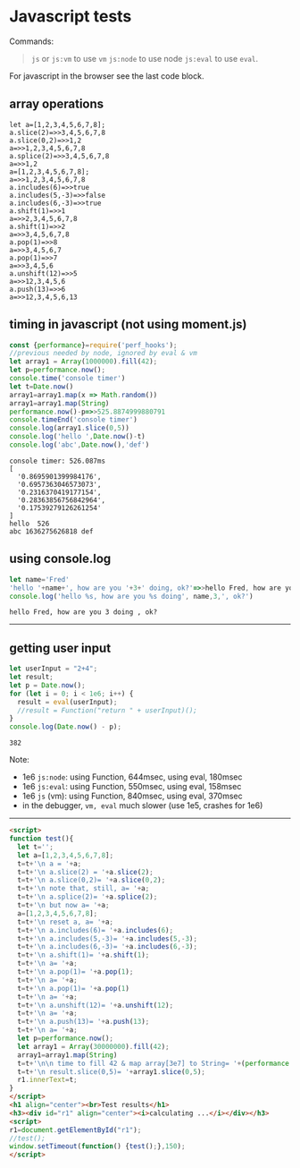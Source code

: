 # Javascript tests

Commands:
> `js` or `js:vm` to use `vm`
> `js:node` to use node
> `js:eval` to use `eval`.

For javascript in the browser see the last code block.

## array operations

```js:node
let a=[1,2,3,4,5,6,7,8];
a.slice(2)=>>3,4,5,6,7,8
a.slice(0,2)=>>1,2
a=>>1,2,3,4,5,6,7,8
a.splice(2)=>>3,4,5,6,7,8
a=>>1,2
a=[1,2,3,4,5,6,7,8];
a=>>1,2,3,4,5,6,7,8
a.includes(6)=>>true
a.includes(5,-3)=>>false
a.includes(6,-3)=>>true
a.shift(1)=>>1
a=>>2,3,4,5,6,7,8
a.shift(1)=>>2
a=>>3,4,5,6,7,8
a.pop(1)=>>8
a=>>3,4,5,6,7
a.pop(1)=>>7
a=>>3,4,5,6
a.unshift(12)=>>5
a=>>12,3,4,5,6
a.push(13)=>>6
a=>>12,3,4,5,6,13
```

## timing in javascript (not using moment.js)

```js
const {performance}=require('perf_hooks');
//previous needed by node, ignored by eval & vm
let array1 = Array(1000000).fill(42);
let p=performance.now();
console.time('console timer')
let t=Date.now()
array1=array1.map(x => Math.random())
array1=array1.map(String)
performance.now()-p=>>525.8874999880791
console.timeEnd('console timer')
console.log(array1.slice(0,5))
console.log('hello ',Date.now()-t)
console.log('abc',Date.now(),'def')
```
```output
console timer: 526.087ms
[
  '0.8695901399984176',
  '0.6957363046573073',
  '0.2316370419177154',
  '0.28363856756842964',
  '0.17539279126261254'
]
hello  526
abc 1636275626818 def
```

## using console.log

```js
let name='Fred'
'hello '+name+', how are you '+3+' doing, ok?'=>>hello Fred, how are you 3 doing, ok?
console.log('hello %s, how are you %s doing', name,3,', ok?')
```
```output
hello Fred, how are you 3 doing , ok?
```

---

## getting user input
```js
let userInput = "2+4";
let result;
let p = Date.now();
for (let i = 0; i < 1e6; i++) {
  result = eval(userInput);
  //result = Function("return " + userInput)();
}
console.log(Date.now() - p);
```
```output
382
```
Note:
- 1e6 `js:node`: using Function, 644msec, using eval, 180msec
- 1e6 `js:eval`:   using Function, 550msec, using eval, 158msec
- 1e6 `js` (vm):  using Function, 840msec, using eval, 370msec
- in the debugger, `vm, eval` much slower (use 1e5,  crashes for 1e6)


---

```html
<script>
function test(){
  let t='';
  let a=[1,2,3,4,5,6,7,8];
  t=t+'\n a = '+a;
  t=t+'\n a.slice(2) = '+a.slice(2);
  t=t+'\n a.slice(0,2)= '+a.slice(0,2);
  t=t+'\n note that, still, a= '+a;
  t=t+'\n a.splice(2)= '+a.splice(2);
  t=t+'\n but now a= '+a;
  a=[1,2,3,4,5,6,7,8];
  t=t+'\n reset a, a= '+a;
  t=t+'\n a.includes(6)= '+a.includes(6);
  t=t+'\n a.includes(5,-3)= '+a.includes(5,-3);
  t=t+'\n a.includes(6,-3)= '+a.includes(6,-3);
  t=t+'\n a.shift(1)= '+a.shift(1);
  t=t+'\n a= '+a;
  t=t+'\n a.pop(1)= '+a.pop(1);
  t=t+'\n a= '+a;
  t=t+'\n a.pop(1)= '+a.pop(1)
  t=t+'\n a= '+a;
  t=t+'\n a.unshift(12)= '+a.unshift(12);
  t=t+'\n a= '+a;
  t=t+'\n a.push(13)= '+a.push(13);
  t=t+'\n a= '+a;
  let p=performance.now();
  let array1 = Array(30000000).fill(42);
  array1=array1.map(String)
  t=t+'\n\n time to fill 42 & map array[3e7] to String= '+(performance.now()-p)+'ms';
  t=t+'\n result.slice(0,5)= '+array1.slice(0,5);
  r1.innerText=t;
}
</script>
<h1 align="center"><br>Test results</h1>
<h3><div id="r1" align="center"><i>calculating ...</i></div></h3>
<script>
r1=document.getElementById("r1");
//test();
window.setTimeout(function() {test();},150);
</script>
```





